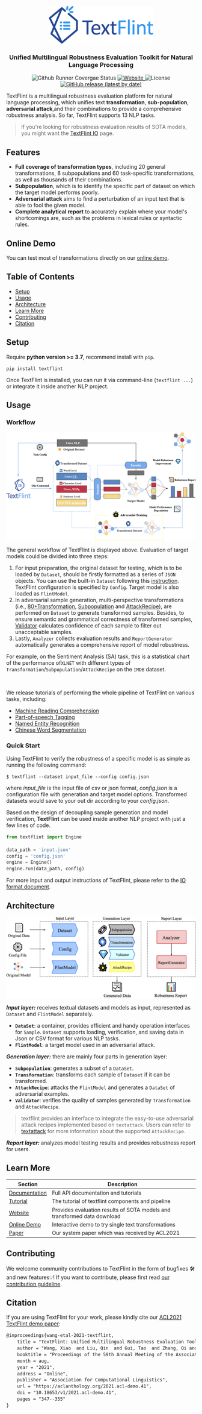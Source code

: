 <p align="center"><img src="images/logo.png" alt="Textflint Logo" height="100"></p>

<h3 align="center">Unified Multilingual Robustness Evaluation Toolkit 
  for Natural Language Processing</h3>
<p align="center">
  <a>
    <img src="https://github.com/textflint/textflint/actions/workflows/python-package.yml/badge.svg" alt="Github Runner Covergae Status">
  </a>

  <a href="https://www.textflint.io/textflint">
  	<img alt="Website" src="https://img.shields.io/website?up_message=online&url=https%3A%2F%2Fwww.textflint.io%2F">
  </a>

  <a>
  	<img alt="License" src="https://img.shields.io/badge/license-GPL%20v3-brightgreen">
  </a>

  <a href="https://badge.fury.io/py/textflint">
  	<img alt="GitHub release (latest by date)" 	src="https://img.shields.io/github/v/release/textflint/textflint?label=release">
  </a>
</p>


TextFlint is a multilingual robustness evaluation platform for natural language processing, which unifies text **transformation**, **sub-population**, **adversarial attack**,and their combinations to provide a comprehensive robustness analysis. So far, TextFlint supports 13 NLP tasks.

> If you're looking for robustness evaluation results of SOTA models, you might want the [TextFlint IO](https://www.textflint.io/textflint) page.

## Features

- **Full coverage of transformation types**, including 20 general transformations, 8 subpopulations and 60 task-specific transformations, as well as thousands of their combinations.
- **Subpopulation**, which is to identify the specific part of dataset on which the target model performs poorly. 
- **Adversarial attack** aims to find a perturbation of an input text that is able to fool the given model.
- **Complete analytical report** to accurately explain where your model's shortcomings are, such as the problems in lexical rules or syntactic rules. 

## Online Demo

You can test most of transformations directly on our [online demo](https://www.textflint.io/tutorials). 

## Table of Contents

- [Setup](#setup)
- [Usage](#usage)
- [Architecture](#Architecture)
- [Learn More](#learn-more)
- [Contributing](#contributing)
- [Citation](#Citation)

## Setup

Require **python version >= 3.7**, recommend install with `pip`.

```shell
pip install textflint
```

Once TextFlint is installed, you can run it via command-line (`textflint ...`) or integrate it inside another NLP project.

## Usage

### Workflow



<img src="images/workflow.png" style="zoom:50%;" />

The general workflow of TextFlint is displayed above. Evaluation of target models could be divided into three steps:

1. For input preparation, the original dataset for testing, which is to be loaded by `Dataset`, should be firstly formatted as a series of `JSON` objects. You can use the built-in `Dataset` following this [instruction](docs/user/components/4_Sample_Dataset.ipynb). TextFlint configuration is specified by `Config`. Target model is also loaded as `FlintModel`.
2. In adversarial sample generation, multi-perspective transformations (i.e., [80+Transformation](docs/user/components/transformation.md), [Subpopulation](docs/user/components/subpopulation.md) and [AttackRecipe](https://github.com/QData/TextAttack)), are performed on `Dataset` to generate transformed samples. Besides, to ensure semantic and grammatical correctness of transformed samples, [Validator](docs/user/components/validator.md) calculates confidence of each sample to filter out unacceptable samples.
3. Lastly, `Analyzer` collects evaluation results and `ReportGenerator` automatically generates a comprehensive report of model robustness. 

For example, on the Sentiment Analysis (SA) task, this is a statistical chart of the performance of`XLNET`  with different types of `Transformation`/`Subpopulation`/`AttackRecipe` on the `IMDB` dataset. 

<img src="images/report.png" alt="" style="zoom:100%" />

We release tutorials of performing the whole pipeline of TextFlint on various tasks, including:

* [Machine Reading Comprehension](docs/user/tutorials/9_MRC.ipynb)
* [Part-of-speech Tagging](docs/user/tutorials/7_BERT%20for%20POS%20tagging.ipynb)
* [Named Entity Recognition](docs/user/tutorials/11_NER.ipynb)
* [Chinese Word Segmentation](docs/user/tutorials/10_CWS.ipynb)

### Quick Start

Using TextFlint to verify the robustness of a specific model is as simple as running the following command:

```shell
$ textflint --dataset input_file --config config.json
```

where *input\_file* is the input file of csv or json format, *config.json* is a configuration file with generation and target model options.  Transformed datasets would save to your out dir according to your *config.json*. 

Based on the design of decoupling sample generation and model verification, **TextFlint** can be used inside another NLP project with just a few lines of code.

```python
from textflint import Engine

data_path = 'input.json'
config = 'config.json'
engine = Engine()
engine.run(data_path, config)
```

For more input and output instructions of TextFlint, please refer to the [IO format  document](docs/user/components/IOFormat.md).

## Architecture

<img src="images/architecture.png" style="zoom:50%;" />

***Input layer:*** receives textual datasets and models as input, represented as `Dataset` and `FlintModel` separately.

- **`DataSet`**: a container, provides efficient and handy operation interfaces for `Sample`. `Dataset` supports loading, verification, and saving data in Json or CSV format for various NLP tasks. 
- **`FlintModel`**: a target model used in an adversarial attack.

 ***Generation layer:***  there are mainly four parts in generation layer:

- **`Subpopulation`**: generates a subset of a `DataSet`. 
- **`Transformation`**: transforms each sample of `Dataset` if it can be transformed. 
- **`AttackRecipe`**: attacks the `FlintModel` and generates a `DataSet` of adversarial examples.
- **`Validator`**: verifies the quality of samples generated by `Transformation` and `AttackRecipe`.

> textflint provides an interface to integrate the easy-to-use adversarial attack recipes implemented based on `textattack`. Users can refer to [textattack](https://github.com/QData/TextAttack) for more information about the supported `AttackRecipe`.

***Report layer:*** analyzes model testing results and provides robustness report for users.

## Learn More

| Section                                                      | Description                                                  |
| ------------------------------------------------------------ | ------------------------------------------------------------ |
| [Documentation](https://textflint.readthedocs.io/)           | Full API documentation and tutorials                         |
| [Tutorial](https://github.com/textflint/textflint/tree/master/docs/user) | The tutorial of textflint components and pipeline            |
| [Website](https://www.textflint.io/textflint)                | Provides evaluation results of SOTA models and transformed data download |
| [Online Demo](https://www.textflint.io/tutorials)            | Interactive demo to try single text transformations          |
| [Paper](https://aclanthology.org/2021.acl-demo.41.pdf) | Our system paper which was received by ACL2021               |

## Contributing

We welcome community contributions to TextFlint in the form of bugfixes 🛠️ and new features💡!   If you want to contribute, please first read [our contribution guideline](CONTRIBUTING.md).

## Citation

If you are using TextFlint for your work, please kindly cite our [ACL2021 TextFlint demo paper](https://aclanthology.org/2021.acl-demo.41.pdf):

```latex
@inproceedings{wang-etal-2021-textflint,
    title = "TextFlint: Unified Multilingual Robustness Evaluation Toolkit for Natural Language Processing",
    author = "Wang, Xiao  and Liu, Qin  and Gui, Tao  and Zhang, Qi and others",
    booktitle = "Proceedings of the 59th Annual Meeting of the Association for Computational Linguistics and the 11th International Joint Conference on Natural Language Processing: System Demonstrations",
    month = aug,
    year = "2021",
    address = "Online",
    publisher = "Association for Computational Linguistics",
    url = "https://aclanthology.org/2021.acl-demo.41",
    doi = "10.18653/v1/2021.acl-demo.41",
    pages = "347--355"
}
```

